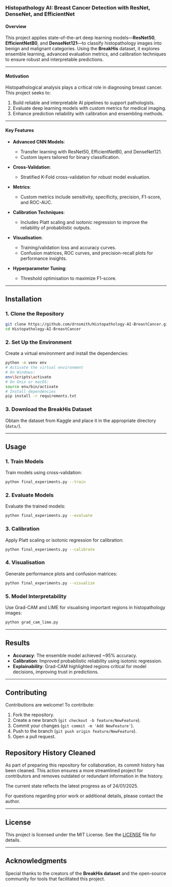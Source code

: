 ### Histopathology AI: Breast Cancer Detection with ResNet, DenseNet, and EfficientNet

#### **Overview**
This project applies state-of-the-art deep learning models—**ResNet50**, **EfficientNetB0**, and **DenseNet121**—to classify histopathology images into benign and malignant categories. Using the **BreakHis** dataset, it explores ensemble learning, advanced evaluation metrics, and calibration techniques to ensure robust and interpretable predictions.

---

#### **Motivation**
Histopathological analysis plays a critical role in diagnosing breast cancer. This project seeks to:
1. Build reliable and interpretable AI pipelines to support pathologists.
2. Evaluate deep learning models with custom metrics for medical imaging.
3. Enhance prediction reliability with calibration and ensembling methods.

---

#### **Key Features**
- **Advanced CNN Models**:
  - Transfer learning with ResNet50, EfficientNetB0, and DenseNet121.
  - Custom layers tailored for binary classification.

- **Cross-Validation**:
  - Stratified K-Fold cross-validation for robust model evaluation.

- **Metrics**:
  - Custom metrics include sensitivity, specificity, precision, F1-score, and ROC-AUC.

- **Calibration Techniques**:
  - Includes Platt scaling and isotonic regression to improve the reliability of probabilistic outputs.

- **Visualisation**:
  - Training/validation loss and accuracy curves.
  - Confusion matrices, ROC curves, and precision-recall plots for performance insights.

- **Hyperparameter Tuning**:
  - Threshold optimisation to maximize F1-score.

---

## **Installation**

### **1. Clone the Repository**
```bash
git clone https://github.com/drnsmith/Histopathology-AI-BreastCancer.git
cd Histopathology-AI-BreastCancer
```

### **2. Set Up the Environment**
Create a virtual environment and install the dependencies:
```bash
python -m venv env
# Activate the virtual environment
# On Windows:
env\Scripts\activate
# On Unix or macOS:
source env/bin/activate
# Install dependencies
pip install -r requirements.txt
```

### **3. Download the BreakHis Dataset**
Obtain the dataset from Kaggle and place it in the appropriate directory (`data/`).

---

## **Usage**

### **1. Train Models**
Train models using cross-validation:
```bash
python final_experiments.py --train
```

### **2. Evaluate Models**
Evaluate the trained models:
```bash
python final_experiments.py --evaluate
```

### **3. Calibration**
Apply Platt scaling or isotonic regression for calibration:
```bash
python final_experiments.py --calibrate
```

### **4. Visualisation**
Generate performance plots and confusion matrices:
```bash
python final_experiments.py --visualize
```

### **5. Model Interpretability**
Use Grad-CAM and LIME for visualising important regions in histopathology images:
```bash
python grad_cam_lime.py
```

---

## **Results**
- **Accuracy**: The ensemble model achieved ~95% accuracy.
- **Calibration**: Improved probabilistic reliability using isotonic regression.
- **Explainability**: Grad-CAM highlighted regions critical for model decisions, improving trust in predictions.

---

## **Contributing**
Contributions are welcome! To contribute:
1. Fork the repository.
2. Create a new branch (`git checkout -b feature/NewFeature`).
3. Commit your changes (`git commit -m 'Add NewFeature'`).
4. Push to the branch (`git push origin feature/NewFeature`).
5. Open a pull request.


## Repository History Cleaned

As part of preparing this repository for collaboration, its commit history has been cleaned. This action ensures a more streamlined project for contributors and removes outdated or redundant information in the history. 

The current state reflects the latest progress as of 24/01/2025.

For questions regarding prior work or additional details, please contact the author.


---

## **License**
This project is licensed under the MIT License. See the [LICENSE](LICENSE) file for details.

---

## **Acknowledgments**
Special thanks to the creators of the **BreakHis dataset** and the open-source community for tools that facilitated this project.
